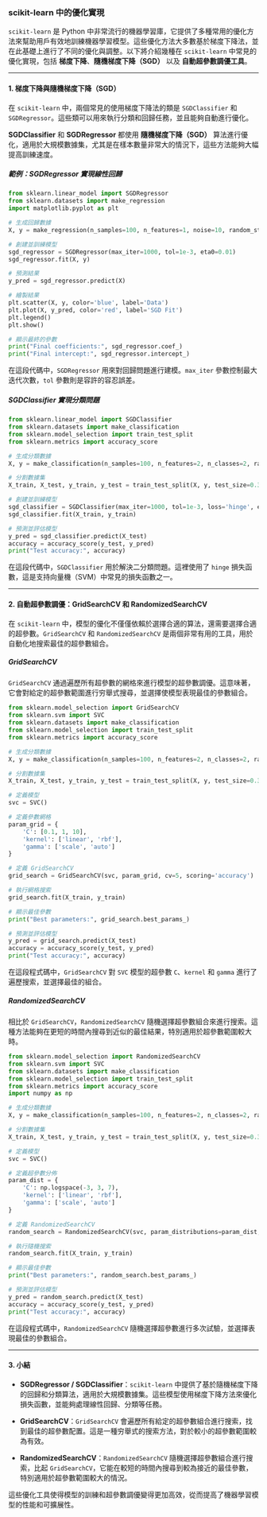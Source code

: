 ### **scikit-learn 中的優化實現**

`scikit-learn` 是 Python 中非常流行的機器學習庫，它提供了多種常用的優化方法來幫助用戶有效地訓練機器學習模型。這些優化方法大多數基於梯度下降法，並在此基礎上進行了不同的優化與調整。以下將介紹幾種在 `scikit-learn` 中常見的優化實現，包括 **梯度下降**、**隨機梯度下降（SGD）** 以及 **自動超參數調優工具**。

---

#### **1. 梯度下降與隨機梯度下降（SGD）**

在 `scikit-learn` 中，兩個常見的使用梯度下降法的類是 `SGDClassifier` 和 `SGDRegressor`。這些類可以用來執行分類和回歸任務，並且能夠自動進行優化。

**SGDClassifier** 和 **SGDRegressor** 都使用 **隨機梯度下降（SGD）** 算法進行優化，適用於大規模數據集，尤其是在樣本數量非常大的情況下，這些方法能夠大幅提高訓練速度。

##### **範例：SGDRegressor 實現線性回歸**

```python
from sklearn.linear_model import SGDRegressor
from sklearn.datasets import make_regression
import matplotlib.pyplot as plt

# 生成回歸數據
X, y = make_regression(n_samples=100, n_features=1, noise=10, random_state=42)

# 創建並訓練模型
sgd_regressor = SGDRegressor(max_iter=1000, tol=1e-3, eta0=0.01)
sgd_regressor.fit(X, y)

# 預測結果
y_pred = sgd_regressor.predict(X)

# 繪製結果
plt.scatter(X, y, color='blue', label='Data')
plt.plot(X, y_pred, color='red', label='SGD Fit')
plt.legend()
plt.show()

# 顯示最終的參數
print("Final coefficients:", sgd_regressor.coef_)
print("Final intercept:", sgd_regressor.intercept_)
```

在這段代碼中，`SGDRegressor` 用來對回歸問題進行建模。`max_iter` 參數控制最大迭代次數，`tol` 參數則是容許的容忍誤差。

##### **SGDClassifier 實現分類問題**

```python
from sklearn.linear_model import SGDClassifier
from sklearn.datasets import make_classification
from sklearn.model_selection import train_test_split
from sklearn.metrics import accuracy_score

# 生成分類數據
X, y = make_classification(n_samples=100, n_features=2, n_classes=2, random_state=42)

# 分割數據集
X_train, X_test, y_train, y_test = train_test_split(X, y, test_size=0.3, random_state=42)

# 創建並訓練模型
sgd_classifier = SGDClassifier(max_iter=1000, tol=1e-3, loss='hinge', eta0=0.01)
sgd_classifier.fit(X_train, y_train)

# 預測並評估模型
y_pred = sgd_classifier.predict(X_test)
accuracy = accuracy_score(y_test, y_pred)
print("Test accuracy:", accuracy)
```

在這段代碼中，`SGDClassifier` 用於解決二分類問題。這裡使用了 `hinge` 損失函數，這是支持向量機（SVM）中常見的損失函數之一。

---

#### **2. 自動超參數調優：GridSearchCV 和 RandomizedSearchCV**

在 `scikit-learn` 中，模型的優化不僅僅依賴於選擇合適的算法，還需要選擇合適的超參數。`GridSearchCV` 和 `RandomizedSearchCV` 是兩個非常有用的工具，用於自動化地搜索最佳的超參數組合。

##### **GridSearchCV**

`GridSearchCV` 通過遍歷所有超參數的網格來進行模型的超參數調優。這意味著，它會對給定的超參數範圍進行穷舉式搜尋，並選擇使模型表現最佳的參數組合。

```python
from sklearn.model_selection import GridSearchCV
from sklearn.svm import SVC
from sklearn.datasets import make_classification
from sklearn.model_selection import train_test_split
from sklearn.metrics import accuracy_score

# 生成分類數據
X, y = make_classification(n_samples=100, n_features=2, n_classes=2, random_state=42)

# 分割數據集
X_train, X_test, y_train, y_test = train_test_split(X, y, test_size=0.3, random_state=42)

# 定義模型
svc = SVC()

# 定義參數網格
param_grid = {
    'C': [0.1, 1, 10],
    'kernel': ['linear', 'rbf'],
    'gamma': ['scale', 'auto']
}

# 定義 GridSearchCV
grid_search = GridSearchCV(svc, param_grid, cv=5, scoring='accuracy')

# 執行網格搜索
grid_search.fit(X_train, y_train)

# 顯示最佳參數
print("Best parameters:", grid_search.best_params_)

# 預測並評估模型
y_pred = grid_search.predict(X_test)
accuracy = accuracy_score(y_test, y_pred)
print("Test accuracy:", accuracy)
```

在這段程式碼中，`GridSearchCV` 對 `SVC` 模型的超參數 `C`、`kernel` 和 `gamma` 進行了遍歷搜索，並選擇最佳的組合。

##### **RandomizedSearchCV**

相比於 `GridSearchCV`，`RandomizedSearchCV` 隨機選擇超參數組合來進行搜索。這種方法能夠在更短的時間內搜尋到近似的最佳結果，特別適用於超參數範圍較大時。

```python
from sklearn.model_selection import RandomizedSearchCV
from sklearn.svm import SVC
from sklearn.datasets import make_classification
from sklearn.model_selection import train_test_split
from sklearn.metrics import accuracy_score
import numpy as np

# 生成分類數據
X, y = make_classification(n_samples=100, n_features=2, n_classes=2, random_state=42)

# 分割數據集
X_train, X_test, y_train, y_test = train_test_split(X, y, test_size=0.3, random_state=42)

# 定義模型
svc = SVC()

# 定義超參數分佈
param_dist = {
    'C': np.logspace(-3, 3, 7),
    'kernel': ['linear', 'rbf'],
    'gamma': ['scale', 'auto']
}

# 定義 RandomizedSearchCV
random_search = RandomizedSearchCV(svc, param_distributions=param_dist, n_iter=10, cv=5, scoring='accuracy', random_state=42)

# 執行隨機搜索
random_search.fit(X_train, y_train)

# 顯示最佳參數
print("Best parameters:", random_search.best_params_)

# 預測並評估模型
y_pred = random_search.predict(X_test)
accuracy = accuracy_score(y_test, y_pred)
print("Test accuracy:", accuracy)
```

在這段程式碼中，`RandomizedSearchCV` 隨機選擇超參數進行多次試驗，並選擇表現最佳的參數組合。

---

#### **3. 小結**

- **SGDRegressor / SGDClassifier**：`scikit-learn` 中提供了基於隨機梯度下降的回歸和分類算法，適用於大規模數據集。這些模型使用梯度下降方法來優化損失函數，並能夠處理線性回歸、分類等任務。
  
- **GridSearchCV**：`GridSearchCV` 會遍歷所有給定的超參數組合進行搜索，找到最佳的超參數配置。這是一種穷舉式的搜索方法，對於較小的超參數範圍較為有效。

- **RandomizedSearchCV**：`RandomizedSearchCV` 隨機選擇超參數組合進行搜索，比起 `GridSearchCV`，它能在較短的時間內搜尋到較為接近的最佳參數，特別適用於超參數範圍較大的情況。

這些優化工具使得模型的訓練和超參數調優變得更加高效，從而提高了機器學習模型的性能和可擴展性。